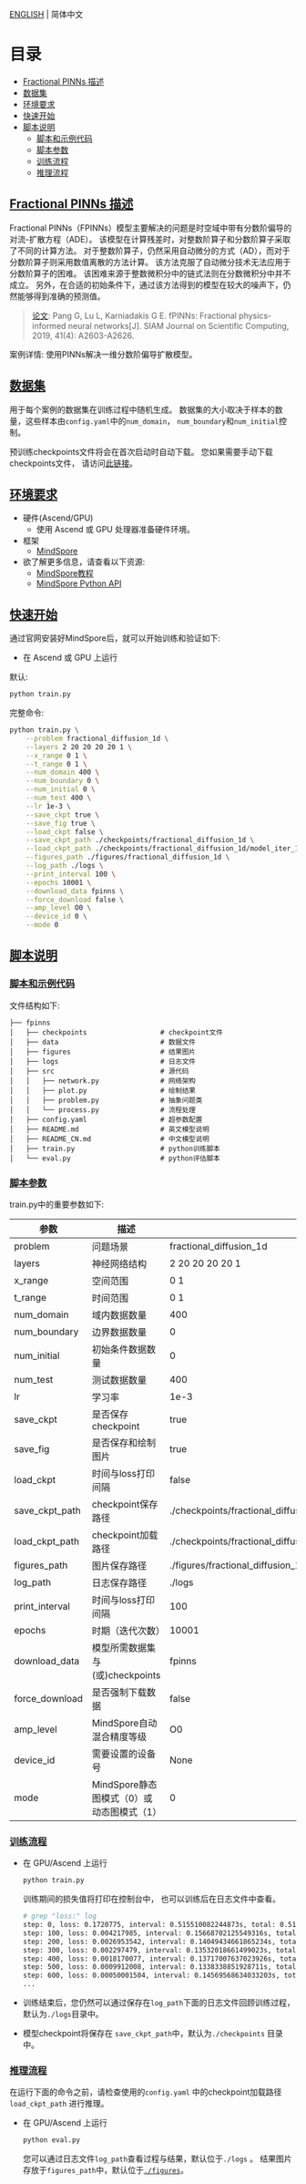 [ENGLISH](README.md) | 简体中文

# 目录

- [Fractional PINNs 描述](#fractional-pinns-描述)
- [数据集](#数据集)
- [环境要求](#环境要求)
- [快速开始](#快速开始)
- [脚本说明](#脚本说明)
    - [脚本和示例代码](#脚本和示例代码)
    - [脚本参数](#脚本参数)
    - [训练流程](#训练流程)
    - [推理流程](#推理流程)

## [Fractional PINNs 描述](#目录)

Fractional PINNs（FPINNs）模型主要解决的问题是时空域中带有分数阶偏导的对流-扩散方程（ADE）。
该模型在计算残差时，对整数阶算子和分数阶算子采取了不同的计算方法。
对于整数阶算子，仍然采用自动微分的方式（AD），而对于分数阶算子则采用数值离散的方法计算。
该方法克服了自动微分技术无法应用于分数阶算子的困难。
该困难来源于整数微积分中的链式法则在分数微积分中并不成立。
另外，在合适的初始条件下，通过该方法得到的模型在较大的噪声下，仍然能够得到准确的预测值。

> [论文](https://arxiv.org/abs/1811.08967): Pang G, Lu L, Karniadakis G E. fPINNs: Fractional physics-informed neural
> networks[J]. SIAM Journal on Scientific Computing, 2019, 41(4): A2603-A2626.

案例详情: 使用PINNs解决一维分数阶偏导扩散模型。

## [数据集](#目录)

用于每个案例的数据集在训练过程中随机生成。
数据集的大小取决于样本的数量，这些样本由`config.yaml`中的`num_domain`， `num_boundary`和`num_initial`控制。

预训练checkpoints文件将会在首次启动时自动下载。
您如果需要手动下载checkpoints文件，
请访问[此链接](https://download.mindspore.cn/mindscience/SciAI/sciai/model/fpinns/)。

## [环境要求](#目录)

- 硬件(Ascend/GPU)
    - 使用 Ascend 或 GPU 处理器准备硬件环境。
- 框架
    - [MindSpore](https://www.mindspore.cn/install)
- 欲了解更多信息，请查看以下资源:
    - [MindSpore教程](https://www.mindspore.cn/tutorials/zh-CN/master/index.html)
    - [MindSpore Python API](https://www.mindspore.cn/docs/zh-CN/master/index.html)

## [快速开始](#目录)

通过官网安装好MindSpore后，就可以开始训练和验证如下:

- 在 Ascend 或 GPU 上运行

默认:

```bash
python train.py
```

完整命令:

```bash
python train.py \
    --problem fractional_diffusion_1d \
    --layers 2 20 20 20 20 1 \
    --x_range 0 1 \
    --t_range 0 1 \
    --num_domain 400 \
    --num_boundary 0 \
    --num_initial 0 \
    --num_test 400 \
    --lr 1e-3 \
    --save_ckpt true \
    --save_fig true \
    --load_ckpt false \
    --save_ckpt_path ./checkpoints/fractional_diffusion_1d \
    --load_ckpt_path ./checkpoints/fractional_diffusion_1d/model_iter_10000_float32.ckpt \
    --figures_path ./figures/fractional_diffusion_1d \
    --log_path ./logs \
    --print_interval 100 \
    --epochs 10001 \
    --download_data fpinns \
    --force_download false \
    --amp_level O0 \
    --device_id 0 \
    --mode 0
```

## [脚本说明](#目录)

### [脚本和示例代码](#目录)

文件结构如下:

```text
├── fpinns
│   ├── checkpoints                  # checkpoint文件
│   ├── data                         # 数据文件
│   ├── figures                      # 结果图片
│   ├── logs                         # 日志文件
│   ├── src                          # 源代码
│   │   ├── network.py               # 网络架构
│   │   ├── plot.py                  # 绘制结果
│   │   ├── problem.py               # 抽象问题类
│   │   └── process.py               # 流程处理
│   ├── config.yaml                  # 超参数配置
│   ├── README.md                    # 英文模型说明
│   ├── README_CN.md                 # 中文模型说明
│   ├── train.py                     # python训练脚本
│   └── eval.py                      # python评估脚本
```

### [脚本参数](#目录)

train.py中的重要参数如下:

| 参数             | 描述                         | 默认值                                                                 |
|----------------|----------------------------|---------------------------------------------------------------------|
| problem        | 问题场景                       | fractional_diffusion_1d                                             |
| layers         | 神经网络结构                     | 2 20 20 20 20 1                                                     |
| x_range        | 空间范围                       | 0 1                                                                 |
| t_range        | 时间范围                       | 0 1                                                                 |
| num_domain     | 域内数据数量                     | 400                                                                 |
| num_boundary   | 边界数据数量                     | 0                                                                   |
| num_initial    | 初始条件数据数量                   | 0                                                                   |
| num_test       | 测试数据数量                     | 400                                                                 |
| lr             | 学习率                        | 1e-3                                                                |
| save_ckpt      | 是否保存checkpoint             | true                                                                |
| save_fig       | 是否保存和绘制图片                  | true                                                                |
| load_ckpt      | 时间与loss打印间隔                | false                                                               |
| save_ckpt_path | checkpoint保存路径             | ./checkpoints/fractional_diffusion_1d                               |
| load_ckpt_path | checkpoint加载路径             | ./checkpoints/fractional_diffusion_1d/model_iter_10000_float32.ckpt |
| figures_path   | 图片保存路径                     | ./figures/fractional_diffusion_1d                                   |
| log_path       | 日志保存路径                     | ./logs                                                              |
| print_interval | 时间与loss打印间隔                | 100                                                                 |
| epochs         | 时期（迭代次数）                   | 10001                                                               |
| download_data  | 模型所需数据集与(或)checkpoints     | fpinns                                                              |
| force_download | 是否强制下载数据                   | false                                                               |
| amp_level      | MindSpore自动混合精度等级          | O0                                                                  |
| device_id      | 需要设置的设备号                   | None                                                                |
| mode           | MindSpore静态图模式（0）或动态图模式（1） | 0                                                                   |

### [训练流程](#目录)

- 在 GPU/Ascend 上运行

   ```bash
   python train.py
   ```

  训练期间的损失值将打印在控制台中， 也可以训练后在日志文件中查看。

  ```bash
  # grep "loss:" log
  step: 0, loss: 0.1720775, interval: 0.515510082244873s, total: 0.515510082244873s
  step: 100, loss: 0.004217985, interval: 0.15668702125549316s, total: 0.6721971035003662s
  step: 200, loss: 0.0026953542, interval: 0.14049434661865234s, total: 0.8126914501190186s
  step: 300, loss: 0.002297479, interval: 0.13532018661499023s, total: 0.9480116367340088s
  step: 400, loss: 0.0018170077, interval: 0.13717007637023926s, total: 1.085181713104248s
  step: 500, loss: 0.0009912008, interval: 0.1338338851928711s, total: 1.2190155982971191s
  step: 600, loss: 0.00050001504, interval: 0.14569568634033203s, total: 1.3647112846374512s
  ...
  ```

- 训练结束后，您仍然可以通过保存在`log_path`下面的日志文件回顾训练过程，默认为`./logs`目录中。

- 模型checkpoint将保存在 `save_ckpt_path`中，默认为`./checkpoints` 目录中。

### [推理流程](#目录)

在运行下面的命令之前，请检查使用的`config.yaml` 中的checkpoint加载路径`load_ckpt_path`
进行推理。

- 在 GPU/Ascend 上运行

   ```bash
   python eval.py
   ```

  您可以通过日志文件`log_path`查看过程与结果，默认位于`./logs` 。
  结果图片存放于`figures_path`中，默认位于[`./figures`](./figures)。